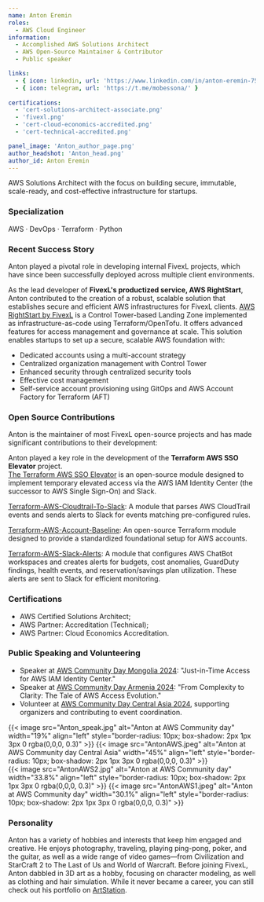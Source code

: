 ```yaml
---
name: Anton Eremin
roles:
  - AWS Cloud Engineer 
information:
  - Accomplished AWS Solutions Architect
  - AWS Open-Source Maintainer & Contributor
  - Public speaker

links:
  - { icon: linkedin, url: 'https://www.linkedin.com/in/anton-eremin-75aab725a/' }
  - { icon: telegram, url: 'https://t.me/mobessona/' }
 
certifications:
  - 'cert-solutions-architect-associate.png'
  - 'fivexl.png'
  - 'cert-cloud-economics-accredited.png'
  - 'cert-technical-accredited.png'

panel_image: 'Anton_author_page.png'
author_headshot: 'Anton_head.png'
author_id: Anton Eremin
---
```

AWS Solutions Architect with the focus on building secure, immutable, scale-ready, and cost-effective infrastructure for startups.
### Specialization
AWS · DevOps · Terraform · Python

### Recent Success Story  
Anton played a pivotal role in developing internal FivexL projects, which have since been successfully deployed across multiple client environments.

As the lead developer of **FivexL's productized service, AWS RightStart**, Anton contributed to the creation of a robust, scalable solution that establishes secure and efficient AWS infrastructures for FivexL clients.
[AWS RightStart by FivexL](https://aws.amazon.com/marketplace/pp/prodview-d4lown4cemykw) is a Control Tower-based Landing Zone implemented as infrastructure-as-code using Terraform/OpenTofu. It offers advanced features for access management and governance at scale. This solution enables startups to set up a secure, scalable AWS foundation with:  

- Dedicated accounts using a multi-account strategy  
- Centralized organization management with Control Tower  
- Enhanced security through centralized security tools  
- Effective cost management  
- Self-service account provisioning using GitOps and AWS Account Factory for Terraform (AFT)  

### Open Source Contributions

Anton is the maintainer of most FivexL open-source projects and has made significant contributions to their development:

Anton played a key role in the development of the **Terraform AWS SSO Elevator** project.  
[The Terraform AWS SSO Elevator](https://github.com/fivexl/terraform-aws-sso-elevator) is an open-source module designed to implement temporary elevated access via the AWS IAM Identity Center (the successor to AWS Single Sign-On) and Slack.  
  
[Terraform-AWS-Cloudtrail-To-Slack](https://github.com/fivexl/terraform-aws-cloudtrail-to-slack): A module that parses AWS CloudTrail events and sends alerts to Slack for events matching pre-configured rules.  

[Terraform-AWS-Account-Baseline](https://github.com/fivexl/terraform-aws-account-baseline): An open-source Terraform module designed to provide a standardized foundational setup for AWS accounts.  

[Terraform-AWS-Slack-Alerts](https://github.com/fivexl/terraform-aws-slack-alerts): A module that configures AWS ChatBot workspaces and creates alerts for budgets, cost anomalies, GuardDuty findings, health events, and reservation/savings plan utilization. These alerts are sent to Slack for efficient monitoring.



### Certifications
- AWS Certified Solutions Architect;
- AWS Partner: Accreditation (Technical);
- AWS Partner: Cloud Economics Accreditation.

### Public Speaking and Volunteering
- Speaker at [AWS Community Day Mongolia 2024](https://awsmongolia.com/aws-community-day-2024-a-gathering-of-it-professionals-and-cloud-technology-enthusiasts/): "Just-in-Time Access for AWS IAM Identity Center."
- Speaker at [AWS Community Day Armenia 2024](https://aws-community-day.am/): "From Complexity to Clarity: The Tale of AWS Access Evolution."
- Volunteer at [AWS Community Day Central Asia 2024](https://www.awsug.uz/), supporting organizers and contributing to event coordination. 

{{< image src="Anton_speak.jpg" alt="Anton at AWS Community day" width="19%" align="left" style="border-radius: 10px; box-shadow: 2px 1px 3px 0 rgba(0,0,0, 0.3)" >}} {{< image src="AntonAWS.jpeg" alt="Anton at AWS Community day Central Asia" width="45%" align="left" style="border-radius: 10px; box-shadow: 2px 1px 3px 0 rgba(0,0,0, 0.3)" >}}  
{{< image src="AntonAWS2.jpg" alt="Anton at AWS Community day" width="33.8%" align="left" style="border-radius: 10px; box-shadow: 2px 1px 3px 0 rgba(0,0,0, 0.3)" >}} {{< image src="AntonAWS1.jpeg" alt="Anton at AWS Community day" width="30.1%" align="left" style="border-radius: 10px; box-shadow: 2px 1px 3px 0 rgba(0,0,0, 0.3)" >}}

### Personality

Anton has a variety of hobbies and interests that keep him engaged and creative. He enjoys photography, traveling, playing ping-pong, poker, and the guitar, as well as a wide range of video games—from Civilization and StarCraft 2 to The Last of Us and World of Warcraft.
Before joining FivexL, Anton dabbled in 3D art as a hobby, focusing on character modeling, as well as clothing and hair simulation. While it never became a career, you can still check out his portfolio on [ArtStation](https://www.artstation.com/antoneremin).
